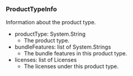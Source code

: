 ### ProductTypeInfo
Information about the product type.

- productType: System.String
  - The product type.
- bundleFeatures: list of System.Strings
  - The bundle features in this product type.
- licenses: list of Licenses
  - The licenses under this product type.
